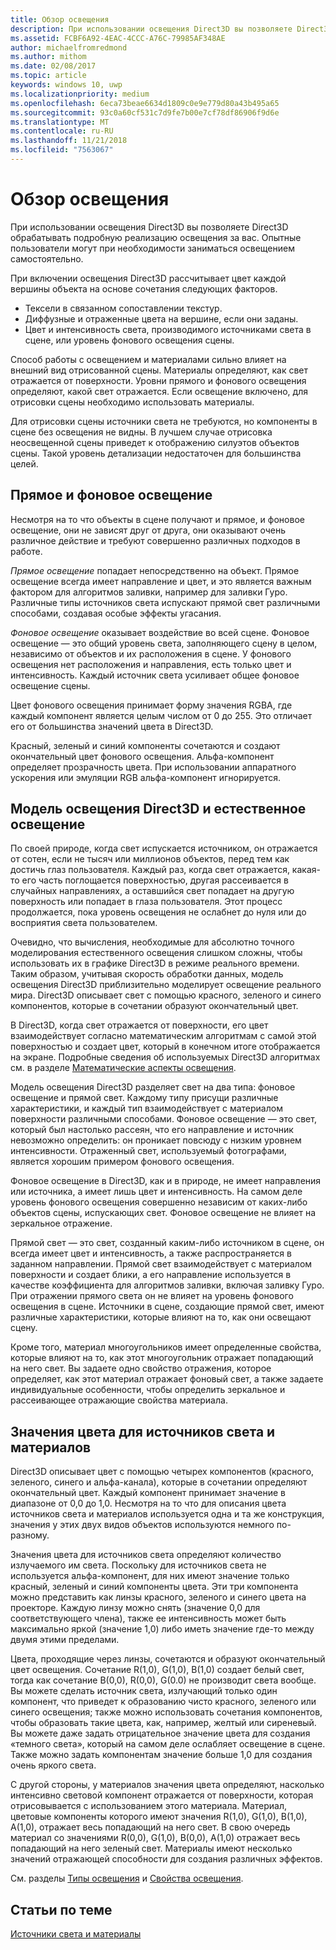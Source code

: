 ```yaml
---
title: Обзор освещения
description: При использовании освещения Direct3D вы позволяете Direct3D обрабатывать подробную реализацию освещения за вас. Опытные пользователи могут при необходимости заниматься освещением самостоятельно.
ms.assetid: FCBF6A92-4EAC-4CCC-A76C-79985AF348AE
author: michaelfromredmond
ms.author: mithom
ms.date: 02/08/2017
ms.topic: article
keywords: windows 10, uwp
ms.localizationpriority: medium
ms.openlocfilehash: 6eca73beae6634d1809c0e9e779d80a43b495a65
ms.sourcegitcommit: 93c0a60cf531c7d9fe7b00e7cf78df86906f9d6e
ms.translationtype: MT
ms.contentlocale: ru-RU
ms.lasthandoff: 11/21/2018
ms.locfileid: "7563067"
---
```

# <a name="lighting-overview"></a>Обзор освещения

При использовании освещения Direct3D вы позволяете Direct3D обрабатывать подробную реализацию освещения за вас. Опытные пользователи могут при необходимости заниматься освещением самостоятельно.

При включении освещения Direct3D рассчитывает цвет каждой вершины объекта на основе сочетания следующих факторов.

-   Тексели в связанном сопоставлении текстур.
-   Диффузные и отраженные цвета на вершине, если они заданы.
-   Цвет и интенсивность света, производимого источниками света в сцене, или уровень фонового освещения сцены.

Способ работы с освещением и материалами сильно влияет на внешний вид отрисованной сцены. Материалы определяют, как свет отражается от поверхности. Уровни прямого и фонового освещения определяют, какой свет отражается. Если освещение включено, для отрисовки сцены необходимо использовать материалы.

Для отрисовки сцены источники света не требуются, но компоненты в сцене без освещения не видны. В лучшем случае отрисовка неосвещенной сцены приведет к отображению силуэтов объектов сцены. Такой уровень детализации недостаточен для большинства целей.

## <a name="span-iddirectlightvsambientlightspanspan-iddirectlightvsambientlightspandirect-light-vs-ambient-light"></a><span id="direct_light_vs._ambient_light"></span><span id="DIRECT_LIGHT_VS._AMBIENT_LIGHT"></span>Прямое и фоновое освещение


Несмотря на то что объекты в сцене получают и прямое, и фоновое освещение, они не зависят друг от друга, они оказывают очень различное действие и требуют совершенно различных подходов в работе.

*Прямое освещение* попадает непосредственно на объект. Прямое освещение всегда имеет направление и цвет, и это является важным фактором для алгоритмов заливки, например для заливки Гуро. Различные типы источников света испускают прямой свет различными способами, создавая особые эффекты угасания.

*Фоновое освещение* оказывает воздействие во всей сцене. Фоновое освещение — это общий уровень света, заполняющего сцену в целом, независимо от объектов и их расположения в сцене. У фонового освещения нет расположения и направления, есть только цвет и интенсивность. Каждый источник света усиливает общее фоновое освещение сцены.

Цвет фонового освещения принимает форму значения RGBA, где каждый компонент является целым числом от 0 до 255. Это отличает его от большинства значений цвета в Direct3D.

Красный, зеленый и синий компоненты сочетаются и создают окончательный цвет фонового освещения. Альфа-компонент определяет прозрачность цвета. При использовании аппаратного ускорения или эмуляции RGB альфа-компонент игнорируется.

## <a name="span-iddirect3dlightmodelvsnaturespanspan-iddirect3dlightmodelvsnaturespandirect3d-light-model-vs-nature"></a><span id="direct3d_light_model_vs._nature"></span><span id="DIRECT3D_LIGHT_MODEL_VS._NATURE"></span>Модель освещения Direct3D и естественное освещение


По своей природе, когда свет испускается источником, он отражается от сотен, если не тысяч или миллионов объектов, перед тем как достичь глаз пользователя. Каждый раз, когда свет отражается, какая-то его часть поглощается поверхностью, другая рассеивается в случайных направлениях, а оставшийся свет попадает на другую поверхность или попадает в глаза пользователя. Этот процесс продолжается, пока уровень освещения не ослабнет до нуля или до восприятия света пользователем.

Очевидно, что вычисления, необходимые для абсолютно точного моделирования естественного освещения слишком сложны, чтобы использовать их в графике Direct3D в режиме реального времени. Таким образом, учитывая скорость обработки данных, модель освещения Direct3D приблизительно моделирует освещение реального мира. Direct3D описывает свет с помощью красного, зеленого и синего компонентов, которые в сочетании образуют окончательный цвет.

В Direct3D, когда свет отражается от поверхности, его цвет взаимодействует согласно математическим алгоритмам с самой этой поверхностью и создает цвет, который в конечном итоге отображается на экране. Подробные сведения об используемых Direct3D алгоритмах см. в разделе [Математические аспекты освещения](mathematics-of-lighting.md).

Модель освещения Direct3D разделяет свет на два типа: фоновое освещение и прямой свет. Каждому типу присущи различные характеристики, и каждый тип взаимодействует с материалом поверхности различными способами. Фоновое освещение — это свет, который был настолько рассеян, что его направление и источник невозможно определить: он проникает повсюду с низким уровнем интенсивности. Отраженный свет, используемый фотографами, является хорошим примером фонового освещения.

Фоновое освещение в Direct3D, как и в природе, не имеет направления или источника, а имеет лишь цвет и интенсивность. На самом деле уровень фонового освещения совершенно независим от каких-либо объектов сцены, испускающих свет. Фоновое освещение не влияет на зеркальное отражение.

Прямой свет — это свет, созданный каким-либо источником в сцене, он всегда имеет цвет и интенсивность, а также распространяется в заданном направлении. Прямой свет взаимодействует с материалом поверхности и создает блики, а его направление используется в качестве коэффициента для алгоритмов заливки, включая заливку Гуро. При отражении прямого света он не влияет на уровень фонового освещения в сцене. Источники в сцене, создающие прямой свет, имеют различные характеристики, которые влияют на то, как они освещают сцену.

Кроме того, материал многоугольников имеет определенные свойства, которые влияют на то, как этот многоугольник отражает попадающий на него свет. Вы задаете одно свойство отражения, которое определяет, как этот материал отражает фоновый свет, а также задаете индивидуальные особенности, чтобы определить зеркальное и рассеивающее отражающие свойства материала.

## <a name="span-idcolorvaluesforlightsandmaterialsspanspan-idcolorvaluesforlightsandmaterialsspanspan-idcolorvaluesforlightsandmaterialsspancolor-values-for-lights-and-materials"></a><span id="Color_Values_for_Lights_and_Materials"></span><span id="color_values_for_lights_and_materials"></span><span id="COLOR_VALUES_FOR_LIGHTS_AND_MATERIALS"></span>Значения цвета для источников света и материалов


Direct3D описывает цвет с помощью четырех компонентов (красного, зеленого, синего и альфа-канала), которые в сочетании определяют окончательный цвет. Каждый компонент принимает значение в диапазоне от 0,0 до 1,0. Несмотря на то что для описания цвета источников света и материалов используется одна и та же конструкция, значения у этих двух видов объектов используются немного по-разному.

Значения цвета для источников света определяют количество излучаемого им света. Поскольку для источников света не используется альфа-компонент, для них имеют значение только красный, зеленый и синий компоненты цвета. Эти три компонента можно представить как линзы красного, зеленого и синего цвета на проекторе. Каждую линзу можно снять (значение 0,0 для соответствующего члена), также ее интенсивность может быть максимально яркой (значение 1,0) либо иметь значение где-то между двумя этими пределами.

Цвета, проходящие через линзы, сочетаются и образуют окончательный цвет освещения. Сочетание R(1,0), G(1,0), B(1,0) создает белый свет, тогда как сочетание B(0,0), R(0,0), G(0.0) не производит света вообще. Вы можете сделать источник света, излучающий только один компонент, что приведет к образованию чисто красного, зеленого или синего освещения; также можно использовать сочетания компонентов, чтобы образовать такие цвета, как, например, желтый или сиреневый. Вы можете даже задать отрицательное значение цвета для создания «темного света», который на самом деле ослабляет освещение в сцене. Также можно задать компонентам значение больше 1,0 для создания очень яркого света.

С другой стороны, у материалов значения цвета определяют, насколько интенсивно световой компонент отражается от поверхности, которая отрисовывается с использованием этого материала. Материал, цветовые компоненты которого имеют значения R(1,0), G(1,0), B(1,0), A(1,0), отражает весь попадающий на него свет. В свою очередь материал со значениями R(0,0), G(1,0), B(0,0), A(1,0) отражает весь попадающий на него зеленый свет. Материалы имеют несколько значений отражающей способности для создания различных эффектов.

См. разделы [Типы освещения](light-types.md) и [Свойства освещения](light-properties.md).

## <a name="span-idrelated-topicsspanrelated-topics"></a><span id="related-topics"></span>Статьи по теме


[Источники света и материалы](lights-and-materials.md)

 

 




